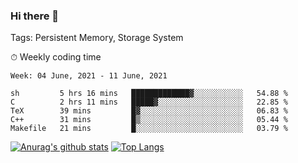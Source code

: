 ### Hi there 👋

Tags: Persistent Memory, Storage System

<!--

[![Anurag's github stats](https://github-readme-stats.vercel.app/api?username=wwyf)](https://github.com/anuraghazra/github-readme-stats)

[![Anurag's github stats](https://github-readme-stats.vercel.app/api?username=wwyf&count_private=true)](https://github.com/anuraghazra/github-readme-stats)


[![Top Langs](https://github-readme-stats.vercel.app/api/top-langs/?username=wwyf&count_private=true&&hide=jupyter%20notebook,html)](https://github.com/anuraghazra/github-readme-stats)



-->


⏱ Weekly coding time

<!--START_SECTION:waka-->
```text
Week: 04 June, 2021 - 11 June, 2021

sh         5 hrs 16 mins   █████████████▓░░░░░░░░░░░   54.88 % 
C          2 hrs 11 mins   █████▓░░░░░░░░░░░░░░░░░░░   22.85 % 
TeX        39 mins         █▓░░░░░░░░░░░░░░░░░░░░░░░   06.83 % 
C++        31 mins         █▒░░░░░░░░░░░░░░░░░░░░░░░   05.44 % 
Makefile   21 mins         █░░░░░░░░░░░░░░░░░░░░░░░░   03.79 % 
```
<!--END_SECTION:waka-->



[![Anurag's github stats](https://github-readme-stats.vercel.app/api?username=wwyf&count_private=true&show_icons=true&hide_border=true)](https://github.com/anuraghazra/github-readme-stats) [![Top Langs](https://github-readme-stats.vercel.app/api/top-langs/?username=wwyf&count_private=true&hide=jupyter%20notebook,html,OpenEdge%20ABL&langs_count=10&layout=compact&hide_border=true)](https://github.com/anuraghazra/github-readme-stats)

<!--

[![willianrod's wakatime stats](https://github-readme-stats.vercel.app/api/wakatime?username=wwyf)](https://github.com/anuraghazra/github-readme-stats)


-->
